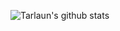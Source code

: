 



![Tarlaun's github stats](https://github-readme-stats.vercel.app/api/?username=tarlaun&show_icons=true&title_color=fff&icon_color=79ff97&text_color=9f9f9f&bg_color=151515)
<!--
**tarlaun/tarlaun** is a ✨ _special_ ✨ repository because its `README.md` (this file) appears on your GitHub profile.

Here are some ideas to get you started:

- 🔭 I’m currently working on ...
- 🌱 I’m currently learning ...
- 👯 I’m looking to collaborate on ...
- 🤔 I’m looking for help with ...
- 💬 Ask me about ...
- 📫 How to reach me: ...
- 😄 Pronouns: ...
- ⚡ Fun fact: ...
-->
